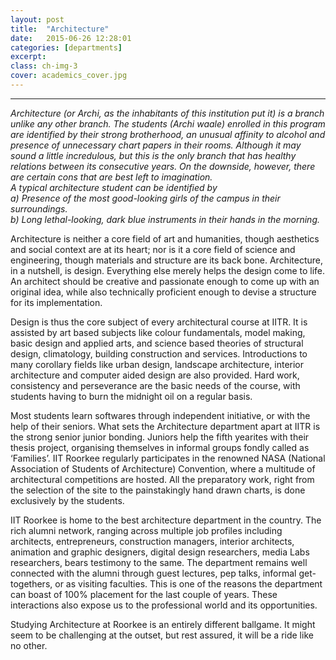 ```yaml
---
layout: post
title:  "Architecture"
date:   2015-06-26 12:28:01
categories: [departments]
excerpt: 
class: ch-img-3
cover: academics_cover.jpg
--- 	
```

--------------------------------
_Architecture (or Archi, as the inhabitants of this institution put it) is a branch unlike any other 
branch. The students (Archi waale) enrolled in this program are identified by their strong 
brotherhood, an unusual affinity to alcohol and presence of unnecessary chart papers in their 
rooms. Although it may sound a little incredulous, but this is the only branch that has healthy 
relations between its consecutive years. On the downside, however, there are certain cons that 
are best left to imagination.<br />
A typical architecture student can be identified by <br />
a) Presence of the most good-looking girls of the campus in their surroundings.<br />
b) Long lethal-looking, dark blue instruments in their hands in the morning._

Architecture is neither a core field of art and humanities, though aesthetics and social context are at its 
heart; nor is it a core field of science and engineering, though materials and structure are its back bone. 
Architecture, in a nutshell, is design. Everything else merely helps the design come to life. An architect 
should be creative and passionate enough to come up with an original idea, while also technically 
proficient enough to devise a structure for its implementation.

Design is thus the core subject of every architectural course at IITR. It is assisted by art based subjects 
like colour fundamentals, model making, basic design and applied arts, and science based theories of 
structural design, climatology, building construction and services. Introductions to many corollary fields 
like urban design, landscape architecture, interior architecture and computer aided design are also 
provided. Hard work, consistency and perseverance are the basic needs of the course, with students 
having to burn the midnight oil on a regular basis.

Most students learn softwares through independent initiative, or with the help of their seniors. What 
sets the Architecture department apart at IITR is the strong senior junior bonding. Juniors help the fifth 
yearites with their thesis project, organising themselves in informal groups fondly called as ‘Families’. 
IIT Roorkee regularly participates in the renowned NASA (National Association of Students of 
Architecture) Convention, where a multitude of architectural competitions are hosted. All the 
preparatory work, right from the selection of the site to the painstakingly hand drawn charts, is done 
exclusively by the students.

IIT Roorkee is home to the best architecture department in the country. The rich alumni network, 
ranging across multiple job profiles including architects, entrepreneurs, construction managers, interior 
architects, animation and graphic designers, digital design researchers, media Labs researchers, bears 
testimony to the same. The department remains well connected with the alumni through guest lectures, 
pep talks, informal get-togethers, or as visiting faculties. This is one of the reasons the department can 
boast of 100% placement for the last couple of years. These interactions also expose us to the 
professional world and its opportunities.

Studying Architecture at Roorkee is an entirely different ballgame. It might seem to be challenging at the 
outset, but rest assured, it will be a ride like no other.


